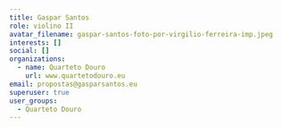 ```yaml
---
title: Gaspar Santos
role: violino II
avatar_filename: gaspar-santos-foto-por-virgilio-ferreira-imp.jpeg
interests: []
social: []
organizations:
  - name: Quarteto Douro
    url: www.quartetodouro.eu
email: propostas@gasparsantos.eu
superuser: true
user_groups:
  - Quarteto Douro
---
```

